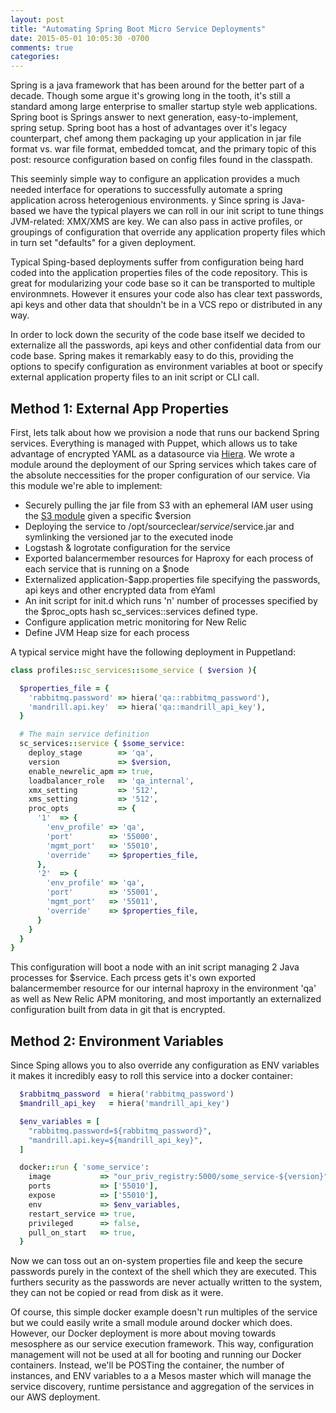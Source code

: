 ```yaml
---
layout: post
title: "Automating Spring Boot Micro Service Deployments"
date: 2015-05-01 10:05:30 -0700
comments: true
categories: 
---
```

Spring is a java framework that has been around for the better part of a decade. Though some argue it's growing long in the tooth, it's still a standard among large enterprise to smaller startup style web applications. Spring boot is Springs answer to next generation, easy-to-implement, spring setup. Spring boot has a host of advantages over it's legacy counterpart, chef among them packaging up your application in jar file format vs. war file format, embedded tomcat, and the primary topic of this post: resource configuration based on config files found in the classpath.  

<!-- more -->

This seeminly simple way to configure an application provides a much needed interface for operations to successfully automate a spring application across heterogenious environments. y Since spring is Java-based we have the typical players we can roll in our init script to tune things JVM-related: XMX/XMS are key. We can also pass in active profiles, or groupings of configuration that override any application property files which in turn set "defaults" for a given deployment. 

Typical Sping-based deployments suffer from configuration being hard coded into the application properties files of the code repository. This is great for modularizing your code base so it can be transported to multiple environmnets. However it ensures your code also has clear text passwords, api keys and other data that shouldn't be in a VCS repo or distributed in any way.

In order to lock down the security of the code base itself we decided to externalize all the passwords, api keys and other confidential data from our code base. Spring makes it remarkably easy to do this, providing the options to specify configuration as environment variables at boot or specify external application property files to an init script or CLI call.

## Method 1: External App Properties
First, lets talk about how we provision a node that runs our backend Spring services. Everything is managed with Puppet, which allows us to take advantage of encrypted YAML as a datasource via [Hiera](https://docs.puppetlabs.com/hiera/1/). We wrote a module around the deployment of our Spring services which takes care of the absolute neccessities for the proper configuration of our service. Via this module we're able to implement:

- Securely pulling the jar file from S3 with an ephemeral IAM user using the [S3 module](https://github.com/malnick/puppet-s3) given a specific $version
- Deploying the service to /opt/sourceclear/$service/$service.jar and symlinking the versioned jar to the executed inode
- Logstash & logrotate configuration for the service
- Exported balancermember resources for Haproxy for each process of each service that is running on a $node
- Externalized application-$app.properties file specifying the passwords, api keys and other encrypted data from eYaml
- An init script for init.d which runs 'n' number of processes specified by the $proc_opts hash sc_services::services defined type. 
- Configure application metric monitoring for New Relic 
- Define JVM Heap size for each process

A typical service might have the following deployment in Puppetland:

```ruby
class profiles::sc_services::some_service ( $version ){

  $properties_file = {
    'rabbitmq.password' => hiera('qa::rabbitmq_password'),
    'mandrill.api.key'  => hiera('qa::mandrill_api_key'),
  }

  # The main service definition
  sc_services::service { $some_service:
    deploy_stage        => 'qa',
    version             => $version,
    enable_newrelic_apm => true,
    loadbalancer_role   => 'qa_internal',
    xmx_setting         => '512',
    xms_setting         => '512',
    proc_opts           => {
      '1'  => {
        'env_profile' => 'qa',
        'port'        => '55000',
        'mgmt_port'   => '55010',
        'override'    => $properties_file,
      },
      '2'  => {
        'env_profile' => 'qa',
        'port'        => '55001',
        'mgmt_port'   => '55011',
        'override'    => $properties_file,
      }
    }
  }
}
```

This configuration will boot a node with an init script managing 2 Java processes for $service. Each prcess gets it's own exported balancermember resource for our internal haproxy in the environment 'qa' as well as New Relic APM monitoring, and most importantly an externalized configuration built from data in git that is encrypted. 

## Method 2: Environment Variables
Since Sping allows you to also override any configuration as ENV variables it makes it incredibly easy to roll this service into a docker container:

```ruby
  $rabbitmq_password  = hiera('rabbitmq_password')
  $mandrill_api_key   = hiera('mandrill_api_key')

  $env_variables = [
    "rabbitmq.password=${rabbitmq_password}",
    "mandrill.api.key=${mandrill_api_key}",
  ]

  docker::run { 'some_service':
    image           => "our_priv_registry:5000/some_service-${version}",
    ports           => ['55010'],
    expose          => ['55010'],
    env             => $env_variables,
    restart_service => true,
    privileged      => false,
    pull_on_start   => true,
  }
```

Now we can toss out an on-system properties file and keep the secure passwords purely in the context of the shell which they are executed. This furthers security as the passwords are never actually written to the system, they can not be copied or read from disk as it were. 

Of course, this simple docker example doesn't run multiples of the service but we could easily write a small module around docker which does. However, our Docker deployment is more about moving towards mesosphere as our service execution framework. This way, configuration management will not be used at all for booting and running our Docker containers. Instead, we'll be POSTing the container, the number of instances, and ENV variables to a a Mesos master which will manage the service discovery, runtime persistance and aggregation of the services in our AWS deployment. 
